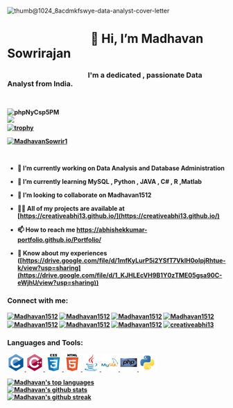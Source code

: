 ![thumb@1024_8acdmkfswye-data-analyst-cover-letter](https://user-images.githubusercontent.com/45940540/172033943-66a32a59-ba92-4d27-9846-378f8ca05447.jpg)<br>
<h1><b>&nbsp;&nbsp;&nbsp;&nbsp;&nbsp;&nbsp;&nbsp;&nbsp;&nbsp;&nbsp;&nbsp;&nbsp;&nbsp;&nbsp;&nbsp;&nbsp;&nbsp;&nbsp;&nbsp;&nbsp;&nbsp;&nbsp;&nbsp;&nbsp;&nbsp;&nbsp;&nbsp;&nbsp;&nbsp;👋 Hi, I’m Madhavan Sowrirajan<b></h1>
<h3><b>&nbsp;&nbsp;&nbsp;&nbsp;&nbsp;&nbsp;&nbsp;&nbsp;&nbsp;&nbsp;&nbsp;&nbsp;&nbsp;&nbsp;&nbsp;&nbsp;&nbsp;&nbsp;&nbsp;&nbsp;&nbsp;&nbsp;&nbsp;&nbsp;&nbsp;&nbsp;&nbsp;&nbsp;&nbsp;&nbsp;&nbsp;&nbsp;&nbsp;&nbsp;&nbsp;&nbsp;&nbsp;&nbsp;&nbsp;&nbsp;&nbsp;&nbsp;&nbsp;&nbsp;&nbsp;&nbsp;&nbsp;&nbsp;I'm a dedicated , passionate Data Analyst from India.<b></h3> <br>

![phpNyCsp5PM](https://user-images.githubusercontent.com/45940540/172034886-981991d2-f0a3-4950-b3d5-dc23765f636b.jpg)<br>
![](https://komarev.com/ghpvc/?username=Madhavan1512&style=for-the-badge)<br>
[![trophy](https://github-profile-trophy.vercel.app/?username=Madhavan1512&theme=onedark)](https://github.com/ryo-ma/github-profile-trophy)<br>
<p align="left"> <a href="https://twitter.com/MadhavanSowrir1" target="blank"><img src="https://img.shields.io/twitter/follow/MadhavanSowrir1?logo=twitter&style=for-the-badge" alt="MadhavanSowrir1" /></a> </p><br>
 
- 🔭 I’m currently working on **Data Analysis and Database Administration**

- 🌱 I’m currently learning **MySQL , Python , JAVA , C# , R ,Matlab**

- 👯 I’m looking to collaborate on **Madhavan1512**

- 👨‍💻 All of my projects are available at [https://creativeabhi13.github.io/](https://creativeabhi13.github.io/)

- 📫 How to reach me **https://abhishekkumar-portfolio.github.io/Portfolio/**

- 📄 Know about my experiences ([https://drive.google.com/file/d/1mfKyLurP5i2YSfT7VklH0oIpjRhtue-k/view?usp=sharing](https://drive.google.com/file/d/1_KJHLEcVH9B1Y0zTME05gsa90C-eWjhU/view?usp=sharing))
 
 <h3 align="left">Connect with me:</h3>
<p align="left">
<a href="https://twitter.com/MadhavanSowrir1" target="blank"><img align="center" src="https://raw.githubusercontent.com/rahuldkjain/github-profile-readme-generator/master/src/images/icons/Social/twitter.svg" alt="Madhavan1512" height="30" width="40" /></a>
<a href="https://linkedin.com/in/madhavan-sowrirajan-252202191/" target="blank"><img align="center" src="https://raw.githubusercontent.com/rahuldkjain/github-profile-readme-generator/master/src/images/icons/Social/linked-in-alt.svg" alt="Madhavan1512" height="30" width="40" /></a>
<a href="https://fb.com/madhavan.sowrirajan.9" target="blank"><img align="center" src="https://raw.githubusercontent.com/rahuldkjain/github-profile-readme-generator/master/src/images/icons/Social/facebook.svg" alt="Madhavan1512" height="30" width="40" /></a>
<a href="https://instagram.com/_guileless_me_" target="blank"><img align="center" src="https://raw.githubusercontent.com/rahuldkjain/github-profile-readme-generator/master/src/images/icons/Social/instagram.svg" alt="Madhavan1512" height="30" width="40" /></a>
<a href="https://www.hackerrank.com/crackthebuzzwork" target="blank"><img align="center" src="https://raw.githubusercontent.com/rahuldkjain/github-profile-readme-generator/master/src/images/icons/Social/hackerrank.svg" alt="Madhavan1512" height="30" width="40" /></a>
<a href="https://www.leetcode.com/maddy_codes" target="blank"><img align="center" src="https://raw.githubusercontent.com/rahuldkjain/github-profile-readme-generator/master/src/images/icons/Social/leet-code.svg" alt="Madhavan1512" height="30" width="40" /></a>
<a href="https://auth.geeksforgeeks.org/user/maddy4mar" target="blank"><img align="center" src="https://raw.githubusercontent.com/rahuldkjain/github-profile-readme-generator/master/src/images/icons/Social/geeks-for-geeks.svg" alt="Madhavan1512" height="30" width="40" /></a>
<a href="https://discord.gg/creativeabhi13" target="blank"><img align="center" src="https://raw.githubusercontent.com/rahuldkjain/github-profile-readme-generator/master/src/images/icons/Social/discord.svg" alt="creativeabhi13" height="30" width="40" /></a>
</p>

<h3 align="left">Languages and Tools:</h3>
<p align="left"> <a href="https://www.cprogramming.com/" target="_blank" rel="noreferrer"> <img src="https://raw.githubusercontent.com/devicons/devicon/master/icons/c/c-original.svg" alt="c" width="40" height="40"/> </a> <a href="https://www.w3schools.com/cpp/" target="_blank" rel="noreferrer"> <img src="https://raw.githubusercontent.com/devicons/devicon/master/icons/cplusplus/cplusplus-original.svg" alt="cplusplus" width="40" height="40"/> </a> <a href="https://www.w3schools.com/css/" target="_blank" rel="noreferrer"> <img src="https://raw.githubusercontent.com/devicons/devicon/master/icons/css3/css3-original-wordmark.svg" alt="css3" width="40" height="40"/> </a> <a href="https://www.w3.org/html/" target="_blank" rel="noreferrer"> <img src="https://raw.githubusercontent.com/devicons/devicon/master/icons/html5/html5-original-wordmark.svg" alt="html5" width="40" height="40"/> </a> <a href="https://www.java.com" target="_blank" rel="noreferrer"> <img src="https://raw.githubusercontent.com/devicons/devicon/master/icons/java/java-original.svg" alt="java" width="40" height="40"/> </a> 
 <a href="https://www.mysql.com/" target="_blank" rel="noreferrer"> <img src="https://raw.githubusercontent.com/devicons/devicon/master/icons/mysql/mysql-original-wordmark.svg" alt="mysql" width="40" height="40"/> </a> <a href="https://www.php.net" target="_blank" rel="noreferrer"> 
<img src="https://raw.githubusercontent.com/devicons/devicon/master/icons/php/php-original.svg" alt="php" width="40" height="40"/> </a> <a href="https://www.python.org" target="_blank" rel="noreferrer"> <img src="https://raw.githubusercontent.com/devicons/devicon/master/icons/python/python-original.svg" alt="python" width="40" height="40"/> </a>
  
[![Madhavan's top languages](https://github-readme-stats.vercel.app/api/top-langs/?username=Madhavan1512&theme=blue-white)](https://github.com/anuraghazra/github-readme-stats)<br>
[![Madhavan's github stats](https://github-readme-stats.vercel.app/api?username=Madhavan1512&theme=blue-white)](https://github.com/anuraghazra/github-readme-stats)<br>
[![Madhavan's github streak](https://github-readme-streak-stats.herokuapp.com/?user=Madhavan1512&theme=blue-white)](https://github.com/DenverCoder1/github-readme-streak-stats)<br>









